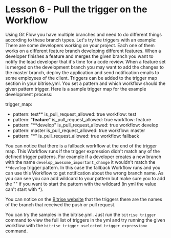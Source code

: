 # Lesson 6 - Pull the trigger on the Workflow

Using Git Flow you have multiple branches and need to do different things according to these branch types. Let's try the triggers with an example:
There are some developers working on your project. Each one of them works on a different feature branch developing different features. When a developer finishes a feature and merges the given branch you want to notify the lead developer that it's time for a code review. When a feature set is merged on the development branch you may want to add the changes to the master branch, deploy the application and send notification emails to some employees of the client. Triggers can be added to the trigger map section in your bitrise.yml. You set a pattern and which workflow should the given pattern trigger. Here is a sample trigger map for the example development process:

  trigger_map:
  - pattern: test**
    is_pull_request_allowed: true
    workflow: test
  - pattern: "**feature**"
    is_pull_request_allowed: true
    workflow: feature
  - pattern: "**develop"
    is_pull_request_allowed: true
    workflow: develop
  - pattern: master
    is_pull_request_allowed: true
    workflow: master
  - pattern: "*"
    is_pull_request_allowed: true
    workflow: fallback

You can notice that there is a fallback workflow at the end of the trigger map. This Workflow runs if the trigger expression didn't match any of the defined trigger patterns. For example if a developer creates a new branch with the name `develop_awesome_important_change` it wouldn't match the `**develop` trigger pattern. In this case the fallback Workflow runs and you can use this Workflow to get notification about the wrong branch name. As you can see you can add wildcard to your pattern but make sure you to add the "" if you want to start the pattern with the wildcard (in yml the value can't start with *).

You can notice on the [Bitrise website](https://bitrise.io) that the triggers there are the names of the branch that received the push or pull request.

You can try the samples in the bitrise.yml. Just run the `bitrise trigger` command to view the full list of triggers in the yml and try running the given workflow with the `bitrise trigger <selected_trigger_expression>` command.
